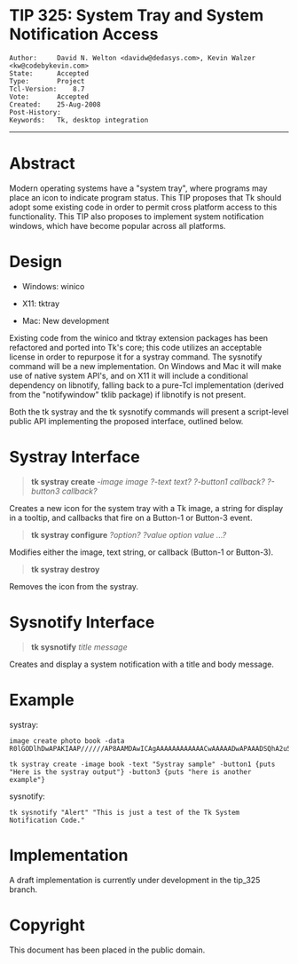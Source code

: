 # TIP 325: System Tray and System Notification Access
	Author:		David N. Welton <davidw@dedasys.com>, Kevin Walzer <kw@codebykevin.com>
	State:		Accepted
	Type:		Project
	Tcl-Version:	8.7
	Vote:		Accepted
	Created:	25-Aug-2008
	Post-History:	
	Keywords:	Tk, desktop integration
-----

# Abstract

Modern operating systems have a "system tray", where programs may place an
icon to indicate program status. This TIP proposes that Tk should adopt some
existing code in order to permit cross platform access to this functionality. 
This TIP also proposes to implement system notification windows, which have become 
popular across all platforms.

# Design

 * Windows: winico

 * X11: tktray

 * Mac: New development

Existing code from the winico and tktray extension packages has been refactored and ported into Tk's core; this code utilizes an acceptable license in order to repurpose it for a systray command. The sysnotify command will be a new implementation. On Windows and Mac it will make use of native system API's, and on X11 it will include a conditional dependency on libnotify, falling back to a pure-Tcl implementation (derived from the "notifywindow" tklib package) if libnotify is not present. 

Both the tk systray and the tk sysnotify commands will present a script-level public API implementing the proposed interface, outlined below.

# Systray Interface

 > **tk systray create** _-image_ _image_ _?-text_ _text?_ _?-button1_ _callback?_ _?-button3_ _callback?_ 

Creates a new icon for the system tray with a Tk image, a string for display in a tooltip, and callbacks that fire on a Button-1  or Button-3 event.

> **tk systray configure** _?option?_ _?value option value ...?_

Modifies either the image, text string, or callback (Button-1 or Button-3).

> **tk systray destroy**

Removes the icon from the systray.

# Sysnotify Interface

> **tk sysnotify** _title_ _message_ 

Creates and display a system notification with a title and body message.

# Example

systray:

    image create photo book -data R0lGODlhDwAPAKIAAP//////AP8AAMDAwICAgAAAAAAAAAAAACwAAAAADwAPAAADSQhA2u5ksPeKABKSCaya29d4WKgERFF0l1IMQCAKatvBJ0OTdzzXI1xMB3TBZAvATtB6NSLKleXi3OBoLqrVgc0yv+DVSEUuFxIAOw==

    tk systray create -image book -text "Systray sample" -button1 {puts "Here is the systray output"} -button3 {puts "here is another example"}

sysnotify:

    tk sysnotify "Alert" "This is just a test of the Tk System Notification Code."

# Implementation 

A draft implementation is currently under development in the tip_325 branch.

# Copyright

This document has been placed in the public domain.
